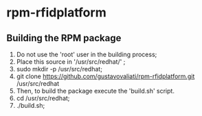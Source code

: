 # rpm-rfidplatform

## Building the RPM package

1. Do not use the 'root' user in the building process;
2. Place this source in '/usr/src/redhat/' ; 
  1. sudo mkdir -p /usr/src/redhat;
  2. git clone https://github.com/gustavovaliati/rpm-rfidplatform.git /usr/src/redhat
3. Then, to build the package execute the 'build.sh' script.
  1. cd /usr/src/redhat;
  2. ./build.sh;

